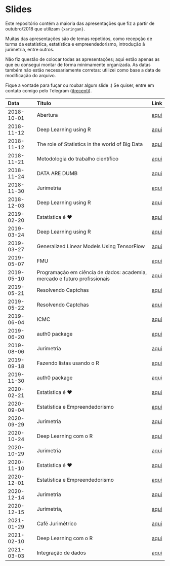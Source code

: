 
# Slides

<!-- README.md is generated from README.Rmd. Please edit that file -->

Este repositório contém a maioria das apresentações que fiz a partir de
outubro/2018 que utilizam `{xaringan}`.

Muitas das apresentações são de temas repetidos, como recepção de turma
da estatística, estatística e empreendedorismo, introdução à jurimetria,
entre outros.

Não fiz questão de colocar todas as apresentações; aqui estão apenas as
que eu consegui montar de forma minimamente organizada. As datas também
não estão necessariamente corretas: utilizei como base a data de
modificação do arquivo.

Fique a vontade para fuçar ou roubar algum slide :) Se quiser, entre em
contato comigo pelo Telegram ([jtrecenti](https://t.me/jtrecenti)).

| Data       | Titulo                                                                    | Link                                                                       |
|:-----------|:--------------------------------------------------------------------------|:---------------------------------------------------------------------------|
| 2018-10-01 | Abertura                                                                  | [aqui](https://jtrecenti.github.io/slides/docs/amostra/index.html)         |
| 2018-11-12 | Deep Learning using R                                                     | [aqui](https://jtrecenti.github.io/slides/docs/ufba-dl/index.html)         |
| 2018-11-12 | The role of Statistics in the world of Big Data                           | [aqui](https://jtrecenti.github.io/slides/docs/ufba-rt/index.html)         |
| 2018-11-21 | Metodologia do trabalho científico                                        | [aqui](https://jtrecenti.github.io/slides/docs/cogeae/index.html)          |
| 2018-11-24 | DATA ARE DUMB                                                             | [aqui](https://jtrecenti.github.io/slides/docs/encontro-conre3/index.html) |
| 2018-11-30 | Jurimetria                                                                | [aqui](https://jtrecenti.github.io/slides/docs/futurelaw/index.html)       |
| 2018-12-03 | Deep Learning using R                                                     | [aqui](https://jtrecenti.github.io/slides/docs/ime-dl/index.html)          |
| 2019-02-20 | Estatística é ❤️                                                          | [aqui](https://jtrecenti.github.io/slides/docs/ime2019/index.html)         |
| 2019-03-24 | Deep Learning using R                                                     | [aqui](https://jtrecenti.github.io/slides/docs/emr-dl/index.html)          |
| 2019-03-27 | Generalized Linear Models Using TensorFlow                                | [aqui](https://jtrecenti.github.io/slides/docs/emr2019/index.html)         |
| 2019-05-07 | FMU                                                                       | [aqui](https://jtrecenti.github.io/slides/docs/fmu/index.html)             |
| 2019-05-10 | Programação em ciência de dados: academia, mercado e futuro profissionais | [aqui](https://jtrecenti.github.io/slides/docs/insper/index.html)          |
| 2019-05-21 | Resolvendo Captchas                                                       | [aqui](https://jtrecenti.github.io/slides/docs/ser/index.html)             |
| 2019-05-22 | Resolvendo Captchas                                                       | [aqui](https://jtrecenti.github.io/slides/docs/ser-dl/index.html)          |
| 2019-06-04 | ICMC                                                                      | [aqui](https://jtrecenti.github.io/slides/docs/icmc/index.html)            |
| 2019-06-20 | auth0 package                                                             | [aqui](https://jtrecenti.github.io/slides/docs/user/index.html)            |
| 2019-08-06 | Jurimetria                                                                | [aqui](https://jtrecenti.github.io/slides/docs/aulajur/index.html)         |
| 2019-09-18 | Fazendo listas usando o R                                                 | [aqui](https://jtrecenti.github.io/slides/docs/amostra2019/index.html)     |
| 2019-11-30 | auth0 package                                                             | [aqui](https://jtrecenti.github.io/slides/docs/satrday/index.html)         |
| 2020-02-21 | Estatística é ❤️                                                          | [aqui](https://jtrecenti.github.io/slides/docs/ime2020/index.html)         |
| 2020-09-04 | Estatística e Empreendedorismo                                            | [aqui](https://jtrecenti.github.io/slides/docs/feira/index.html)           |
| 2020-09-29 | Jurimetria                                                                | [aqui](https://jtrecenti.github.io/slides/docs/pge/index.html)             |
| 2020-10-24 | Deep Learning com o R                                                     | [aqui](https://jtrecenti.github.io/slides/docs/ufba2020/index.html)        |
| 2020-10-29 | Jurimetria                                                                | [aqui](https://jtrecenti.github.io/slides/docs/furg/index.html)            |
| 2020-11-10 | Estatística é ❤️                                                          | [aqui](https://jtrecenti.github.io/slides/docs/ufpr2020/index.html)        |
| 2020-12-01 | Estatística e Empreendedorismo                                            | [aqui](https://jtrecenti.github.io/slides/docs/epei/index.html)            |
| 2020-12-14 | Jurimetria                                                                | [aqui](https://jtrecenti.github.io/slides/docs/esa/index.html)             |
| 2020-12-15 | Jurimetria,                                                               | [aqui](https://jtrecenti.github.io/slides/docs/lgpd/index.html)            |
| 2021-01-29 | Café Jurimétrico                                                          | [aqui](https://jtrecenti.github.io/slides/docs/cafe-202101/index.html)     |
| 2021-02-10 | Deep Learning com o R                                                     | [aqui](https://jtrecenti.github.io/slides/docs/ufrn2021/index.html)        |
| 2021-03-03 | Integração de dados                                                       | [aqui](https://jtrecenti.github.io/slides/docs/futurelaw2021/index.html)   |
